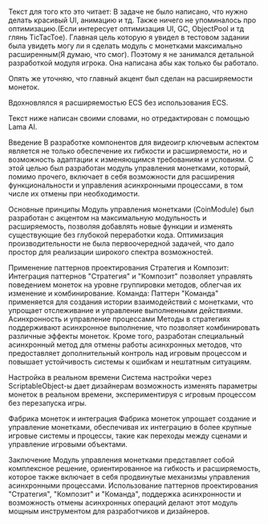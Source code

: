 Текст для того кто это читает: 
В задаче не было написано, что нужно делать красивый UI, анимацию и тд. Также ничего не упоминалось про оптимизацию.(Если интересует оптимизация UI, GC, ObjectPool и тд глянь TicTacToe). 
Главная цель которую я увидел в тестовом задании была увидеть могу ли я сделать модуль с монетками максимально расширенным(Я думаю, что смог). Поэтому я не занимался детальной разработкой модуля игрока. Она написана абы как только бы работало. 

Опять же уточняю, что главный акцент был сделан на расширяемости монеток. 

Вдохновлялся я расширяемостью ECS без использования ECS.

Текст ниже написан своими словами, но отредактирован с помощью Lama AI. 

Введение
В разработке компонентов для видеоигр ключевым аспектом является не только обеспечение их гибкости и расширяемости, но и возможность адаптации к изменяющимся требованиям и условиям. С этой целью был разработан модуль управления монетками, который, помимо прочего, включает в себя возможности для расширения функциональности и управления асинхронными процессами, в том числе их отмены при необходимости.

Основные принципы
Модуль управления монетками (CoinModule) был разработан с акцентом на максимальную модульность и расширяемость, позволяя добавлять новые функции и изменять существующие без глубокой переработки кода. Оптимизация производительности не была первоочередной задачей, что дало простор для реализации широкого спектра возможностей.

Применение паттернов проектирования
Стратегия и Композит: Интеграция паттернов "Стратегия" и "Композит" позволяет управлять поведением монеток на уровне группировки методов, облегчая их изменение и комбинирование.
Команда: Паттерн "Команда" применяется для создания истории взаимодействий с монетками, что упрощает отслеживание и управление выполненными действиями.
Асинхронность и управление процессами
Методы в стратегиях поддерживают асинхронное выполнение, что позволяет комбинировать различные эффекты монеток. Кроме того, разработан специальный асинхронный метод для отмены работы асинхронных методов, что предоставляет дополнительный контроль над игровым процессом и повышает устойчивость системы к ошибкам и нештатным ситуациям.

Настройка в реальном времени
Система настройки через ScriptableObject-ы дает дизайнерам возможность изменять параметры монеток в реальном времени, экспериментируя с игровым процессом без перезапуска игры.

Фабрика монеток и интеграция
Фабрика монеток упрощает создание и управление монетками, обеспечивая их интеграцию в более крупные игровые системы и процессы, такие как переходы между сценами и управление игровыми объектами.

Заключение
Модуль управления монетками представляет собой комплексное решение, ориентированное на гибкость и расширяемость, которое также включает в себя продвинутые механизмы управления асинхронными процессами. Использование паттернов проектирования "Стратегия", "Композит" и "Команда", поддержка асинхронности и возможность отмены асинхронных операций делают этот модуль мощным инструментом для разработчиков и дизайнеров.
